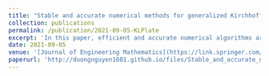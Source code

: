 ```yaml
---
title: "Stable and accurate numerical methods for generalized Kirchhoff–Love plates"
collection: publications
permalink: /publication/2021-09-05-KLPlate
excerpt: 'In this paper, efficient and accurate numerical algorithms are developed to solve a generalized Kirchhoff–Love plate model subject to three common physical boundary conditions: (i) clamped; (ii) simply supported; and (iii) free. The generalization stems from the inclusion of additional physics to the classical Kirchhoff–Love model that accounts for bending only. We solve the model equation by discretizing the spatial derivatives using second-order finite-difference schemes, and then advancing the semi-discrete problem in time with either an explicit predictor–corrector or an implicit Newmark-Beta time-stepping algorithm.'
date: 2021-09-05
venue: '[Journal of Engineering Mathematics](https://link.springer.com/article/10.1007/s10665-021-10163-x)'
paperurl: 'http://duongnguyen1601.github.io/files/Stable_and_accurate_numerical_methods_for_generali.pdf'
---
```

